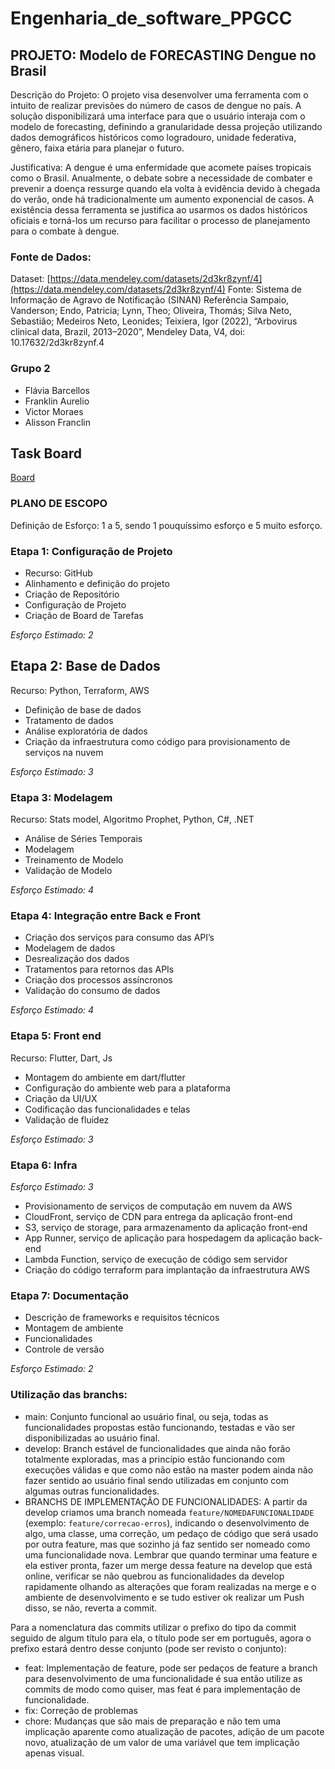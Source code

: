 # Engenharia_de_software_PPGCC

## PROJETO: Modelo de FORECASTING Dengue no Brasil 

Descrição do Projeto: O projeto visa desenvolver uma ferramenta com o intuito de realizar previsões do número de casos de dengue no país. A solução disponibilizará uma interface para que o usuário interaja com o modelo de forecasting, definindo a granularidade dessa projeção utilizando dados demográficos históricos como logradouro, unidade federativa, gênero, faixa etária para planejar o futuro.


Justificativa: A dengue é uma enfermidade que acomete países tropicais como o Brasil. Anualmente, o debate sobre a necessidade de combater e prevenir a doença ressurge quando ela volta à evidência devido à chegada do verão, onde há tradicionalmente um aumento exponencial de casos. A existência dessa ferramenta se justifica ao usarmos os dados históricos oficiais e torná-los um recurso para facilitar o processo de planejamento para o combate à dengue.


### Fonte de Dados:

Dataset: [https://data.mendeley.com/datasets/2d3kr8zynf/4](https://data.mendeley.com/datasets/2d3kr8zynf/4)
Fonte: Sistema de Informação de Agravo de Notificação (SINAN)
Referência
Sampaio, Vanderson; Endo, Patricia; Lynn, Theo; Oliveira, Thomás; Silva Neto, Sebastião; Medeiros Neto, Leonides; Teixiera, Igor (2022), “Arbovirus clinical data, Brazil, 2013–2020”, Mendeley Data, V4, doi: 10.17632/2d3kr8zynf.4


### Grupo 2
- Flávia Barcellos
- Franklin Aurelio
- Victor Moraes
- Alisson Franclin


## Task Board
[Board](https://github.com/users/FranklinAurelio/projects/1/views/1)


### PLANO DE ESCOPO


Definição de Esforço: 1 a 5, sendo 1 pouquíssimo esforço e 5 muito esforço.


### Etapa 1: Configuração de Projeto 


- Recurso: GitHub
- Alinhamento e definição do projeto
- Criação de Repositório 
- Configuração de Projeto 
- Criação de Board de Tarefas


*Esforço Estimado: 2* 
 
## Etapa 2: Base de Dados 


Recurso: Python, Terraform, AWS


- Definição de base de dados 
- Tratamento de dados
- Análise exploratória de dados
- Criação da infraestrutura como código para provisionamento de serviços na nuvem


*Esforço Estimado:  3*


### Etapa 3: Modelagem


Recurso: Stats model, Algoritmo Prophet, Python, C#, .NET

- Análise de Séries Temporais
- Modelagem 
- Treinamento de Modelo 
- Validação de Modelo 


*Esforço Estimado:  4*


### Etapa 4: Integração entre Back e Front 

- Criação dos serviços para consumo das API’s
- Modelagem de dados 
- Desrealização dos dados
- Tratamentos para retornos das APIs
- Criação dos processos assíncronos
- Validação do consumo de dados
 
*Esforço Estimado:  4*
 
### Etapa 5: Front end 


Recurso: Flutter, Dart, Js

- Montagem do ambiente em dart/flutter
- Configuração do ambiente web para a plataforma
- Criação da UI/UX
- Codificação das funcionalidades e telas
- Validação de fluidez


*Esforço Estimado:  3*
  
### Etapa 6: Infra 
 
*Esforço Estimado: 3*

- Provisionamento de serviços de computação em nuvem da AWS
- CloudFront, serviço de CDN para entrega da aplicação front-end
- S3, serviço de storage, para armazenamento da aplicação front-end
- App Runner, serviço de aplicação para hospedagem da aplicação back-end
- Lambda Function, serviço de execução de código sem servidor
- Criação do código terraform para implantação da infraestrutura AWS 
 
 
### Etapa 7: Documentação 


- Descrição de frameworks e requisitos técnicos
- Montagem de ambiente
- Funcionalidades
- Controle de versão
 
*Esforço Estimado:  2*


### Utilização das branchs:

- main: Conjunto funcional ao usuário final, ou seja, todas as funcionalidades propostas estão funcionando, testadas e vão ser disponibilizadas ao usuário final.
- develop: Branch estável de funcionalidades que ainda não forão totalmente exploradas, mas a princípio estão funcionando com execuções válidas e que como não estão na master podem ainda não fazer sentido ao usuário final sendo utilizadas em conjunto com algumas outras funcionalidades.
- BRANCHS DE IMPLEMENTAÇÃO DE FUNCIONALIDADES: A partir da develop criamos uma branch nomeada `feature/NOMEDAFUNCIONALIDADE` (exemplo: `feature/correcao-erros`), indicando o desenvolvimento de algo, uma classe, uma correção, um pedaço de código que será usado por outra feature, mas que sozinho já faz sentido ser nomeado como uma funcionalidade nova. Lembrar que quando terminar uma feature e ela estiver pronta, fazer um merge dessa feature na develop que está online, verificar se não quebrou as funcionalidades da develop rapidamente olhando as alterações que foram realizadas na merge e o ambiente de desenvolvimento e se tudo estiver ok realizar um Push disso, se não, reverta a commit.

Para a nomenclatura das commits utilizar o prefixo do tipo da commit seguido de algum título para ela, o título pode ser em português, agora o prefixo estará dentro desse conjunto (pode ser revisto o conjunto):

- feat: Implementação de feature, pode ser pedaços de feature a branch para desenvolvimento de uma funcionalidade é sua então utilize as commits de modo como quiser, mas feat é para implementação de funcionalidade.
- fix: Correção de problemas
- chore: Mudanças que são mais de preparação e não tem uma implicação aparente como atualização de pacotes, adição de um pacote novo, atualização de um valor de uma variável que tem implicação apenas visual.
